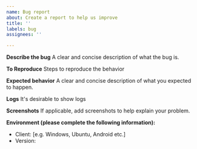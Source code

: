 ```yaml
---
name: Bug report
about: Create a report to help us improve
title: ''
labels: bug
assignees: ''

---
```


**Describe the bug**
A clear and concise description of what the bug is.

**To Reproduce**
Steps to reproduce the behavior

**Expected behavior**
A clear and concise description of what you expected to happen.

**Logs**
It's desirable to show logs

**Screenshots**
If applicable, add screenshots to help explain your problem.

**Environment (please complete the following information):**
- Client: [e.g. Windows, Ubuntu, Android etc.]
- Version: 
